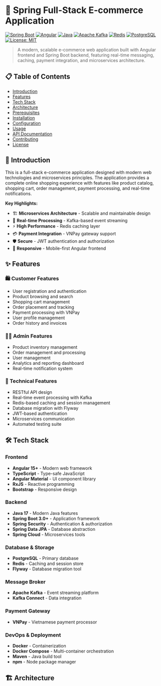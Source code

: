 # 🛒 Spring Full-Stack E-commerce Application

[![Spring Boot](https://img.shields.io/badge/Spring%20Boot-3.0+-6DB33F?style=flat-square&logo=spring-boot)](https://spring.io/projects/spring-boot)
[![Angular](https://img.shields.io/badge/Angular-15+-DD0031?style=flat-square&logo=angular)](https://angular.io/)
[![Java](https://img.shields.io/badge/Java-17+-ED8B00?style=flat-square&logo=java)](https://www.oracle.com/java/)
[![Apache Kafka](https://img.shields.io/badge/Apache%20Kafka-231F20?style=flat-square&logo=apache-kafka)](https://kafka.apache.org/)
[![Redis](https://img.shields.io/badge/Redis-DC382D?style=flat-square&logo=redis&logoColor=white)](https://redis.io/)
[![PostgreSQL](https://img.shields.io/badge/PostgreSQL-316192?style=flat-square&logo=postgresql&logoColor=white)](https://www.postgresql.org/)
[![License: MIT](https://img.shields.io/badge/License-MIT-yellow.svg?style=flat-square)](https://opensource.org/licenses/MIT)

> A modern, scalable e-commerce web application built with Angular frontend and Spring Boot backend, featuring real-time messaging, caching, payment integration, and microservices architecture.

## 📋 Table of Contents

- [Introduction](#-introduction)
- [Features](#-features)
- [Tech Stack](#-tech-stack)
- [Architecture](#-architecture)
- [Prerequisites](#-prerequisites)
- [Installation](#-installation)
- [Configuration](#-configuration)
- [Usage](#-usage)
- [API Documentation](#-api-documentation)
- [Contributing](#-contributing)
- [License](#-license)

## 🎯 Introduction

This is a full-stack e-commerce application designed with modern web technologies and microservices principles. The application provides a complete online shopping experience with features like product catalog, shopping cart, order management, payment processing, and real-time notifications.

**Key Highlights:**
- 🏗️ **Microservices Architecture** - Scalable and maintainable design
- 🔄 **Real-time Processing** - Kafka-based event streaming
- ⚡ **High Performance** - Redis caching layer
- 💳 **Payment Integration** - VNPay gateway support
- 🛡️ **Secure** - JWT authentication and authorization
- 📱 **Responsive** - Mobile-first Angular frontend

## ✨ Features

### 🛍️ Customer Features
- User registration and authentication
- Product browsing and search
- Shopping cart management
- Order placement and tracking
- Payment processing with VNPay
- User profile management
- Order history and invoices

### 👨‍💼 Admin Features
- Product inventory management
- Order management and processing
- User management
- Analytics and reporting dashboard
- Real-time notification system

### 🔧 Technical Features
- RESTful API design
- Real-time event processing with Kafka
- Redis-based caching and session management
- Database migration with Flyway
- JWT-based authentication
- Microservices communication
- Automated testing suite

## 🛠️ Tech Stack

### Frontend
- **Angular 15+** - Modern web framework
- **TypeScript** - Type-safe JavaScript
- **Angular Material** - UI component library
- **RxJS** - Reactive programming
- **Bootstrap** - Responsive design

### Backend
- **Java 17** - Modern Java features
- **Spring Boot 3.0+** - Application framework
- **Spring Security** - Authentication & authorization
- **Spring Data JPA** - Database abstraction
- **Spring Cloud** - Microservices tools

### Database & Storage
- **PostgreSQL** - Primary database
- **Redis** - Caching and session store
- **Flyway** - Database migration tool

### Message Broker
- **Apache Kafka** - Event streaming platform
- **Kafka Connect** - Data integration

### Payment Gateway
- **VNPay** - Vietnamese payment processor

### DevOps & Deployment
- **Docker** - Containerization
- **Docker Compose** - Multi-container orchestration
- **Maven** - Java build tool
- **npm** - Node package manager

## 🏗️ Architecture

